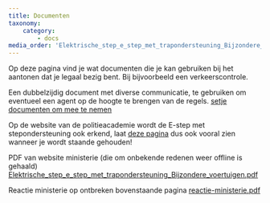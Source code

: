 ```yaml
---
title: Documenten
taxonomy:
    category:
        - docs
media_order: 'Elektrische_step_e_step_met_trapondersteuning_Bijzondere_voertuigen.pdf,reactie-ministerie.pdf,meeneem-documenten-step.pdf'
---
```


Op deze pagina vind je wat documenten die je kan gebruiken bij het aantonen dat je legaal bezig bent. Bij bijvoorbeeld een verkeerscontrole.

Een dubbelzijdig document met diverse communicatie, te gebruiken om eventueel een agent op de hoogte te brengen van de regels.
[setje documenten om mee te nemen](meeneem-documenten-step.pdf?target=_blank)

Op de website van de politieacademie wordt de E-step met stepondersteuning ook erkend, laat [deze pagina](https://webapps.politieacademie.nl/bijzondere-bromfiets#page-27413) dus ook vooral zien wanneer je wordt staande gehouden!

PDF van website ministerie (die om onbekende redenen weer offline is gehaald)
[Elektrische_step_e_step_met_trapondersteuning_Bijzondere_voertuigen.pdf](Elektrische_step_e_step_met_trapondersteuning_Bijzondere_voertuigen.pdf?target=_blank)

Reactie ministerie op ontbreken bovenstaande pagina
[reactie-ministerie.pdf](reactie-ministerie.pdf?target=_blank)

